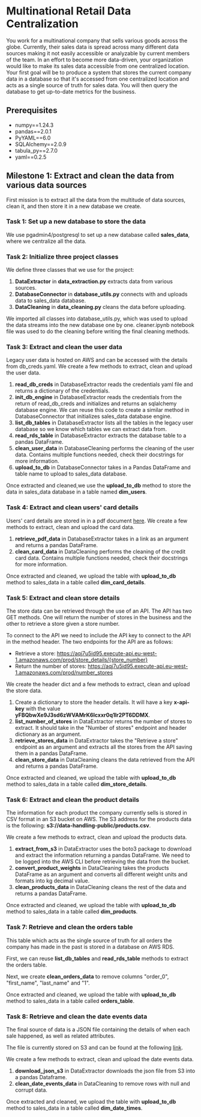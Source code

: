 # Multinational Retail Data Centralization

You work for a multinational company that sells various goods across the globe. Currently, their sales data is spread across many different data sources making it not easily accessible or analyzable by current members of the team. In an effort to become more data-driven, your organization would like to make its sales data accessible from one centralized location. Your first goal will be to produce a system that stores the current company data in a database so that it's accessed from one centralized location and acts as a single source of truth for sales data. You will then query the database to get up-to-date metrics for the business.

## Prerequisites

- numpy==1.24.3
- pandas==2.0.1
- PyYAML==6.0
- SQLAlchemy==2.0.9
- tabula_py==2.7.0
- yaml==0.2.5

## Milestone 1: Extract and clean the data from various data sources

First mission is to extract all the data from the multitude of data sources, clean it, and then store it in a new database we create.

### Task 1: Set up a new database to store the data

We use pgadmin4/postgresql to set up a new database called **sales_data**, where we centralize all the data.

### Task 2: Initialize three project classes

We define three classes that we use for the project:

1. **DataExtractor** in **data_extraction.py** extracts data from various sources.
2. **DatabaseConnector** in **database_utils.py** connects with and uploads data to sales_data database.
3. **DataCleaning** in **data_cleaning.py** cleans the data before uploading.

We imported all classes into database_utils.py, which was used to upload the data streams into the new database one by one. cleaner.ipynb notebook file was used to do the cleaning before writing the final cleaning methods.

### Task 3: Extract and clean the user data

Legacy user data is hosted on AWS and can be accessed with the details from db_creds.yaml. We create a few methods to extract, clean and upload the user data.

1. **read_db_creds** in DatabaseExtractor reads the credentials yaml file and returns a dictionary of the credentials.
2. **init_db_engine** in DatabaseExtractor reads the credentials from the return of read_db_creds and initializes and returns an sqlalchemy database engine. We can reuse this code to create a similar method in DatabaseConnector that initializes sales_data database engine.
3. **list_db_tables** in DatabaseExtractor lists all the tables in the legacy user database so we know which tables we can extract data from.
4. **read_rds_table** in DatabaseExtractor extracts the database table to a pandas DataFrame.
5. **clean_user_data** in DatabaseCleaning performs the cleaning of the user data. Contains multiple functions needed, check their docstrings for more information.
6. **upload_to_db** in DatabaseConnector takes in a Pandas DataFrame and table name to upload to sales_data database.

Once extracted and cleaned,we use the **upload_to_db** method to store the data in sales_data database in a table named **dim_users**.

### Task 4: Extract and clean users' card details

Users' card details are stored in in a pdf document [here](https://data-handling-public.s3.eu-west-1.amazonaws.com/card_details.pdf). We create a few methods to extract, clean and upload the card data.

1. **retrieve_pdf_data** in DatabaseExtractor takes in a link as an argument and returns a pandas DataFrame.
2. **clean_card_data** in DataCleaning performs the cleaning of the credit card data. Contains multiple functions needed, check their docstrings for more information.

Once extracted and cleaned, we upload the table with **upload_to_db** method to sales_data in a table called **dim_card_details**.

### Task 5: Extract and clean store details

The store data can be retrieved through the use of an API. The API has two GET methods. One will return the number of stores in the business and the other to retrieve a store given a store number.

To connect to the API we need to include the API key to connect to the API in the method header. The two endpoints for the API are as follows:

- Retrieve a store: https://aqj7u5id95.execute-api.eu-west-1.amazonaws.com/prod/store_details/{store_number}
- Return the number of stores: https://aqj7u5id95.execute-api.eu-west-1.amazonaws.com/prod/number_stores

We create the header dict and a few methods to extract, clean and upload the store data.

1. Create a dictionary to store the header details. It will have a key **x-api-key** with the value **yFBQbwXe9J3sd6zWVAMrK6lcxxr0q1lr2PT6DDMX**.
2. **list_number_of_stores** in DataExtractor returns the number of stores to extract. It should take in the "Number of stores" endpoint and header dictionary as an argument.
3. **retrieve_stores_data** in DataExtractor takes the "Retrieve a store" endpoint as an argument and extracts all the stores from the API saving them in a pandas DataFrame.
4. **clean_store_data** in DataCleaning cleans the data retrieved from the API and returns a pandas DataFrame.

Once extracted and cleaned, we upload the table with **upload_to_db** method to sales_data in a table called **dim_store_details**.

### Task 6: Extract and clean the product details

The information for each product the company currently sells is stored in CSV format in an S3 bucket on AWS. The S3 address for the products data is the following: **s3://data-handling-public/products.csv**.

We create a few methods to extract, clean and upload the products data.

1. **extract_from_s3** in DataExtractor uses the boto3 package to download and extract the information returning a pandas DataFrame. We need to be logged into the AWS CLI before retrieving the data from the bucket.
2. **convert_product_weights** in DataCleaning takes the products DataFrame as an argument and converts all different weight units and formats into kg decimal value.
3. **clean_products_data** in DataCleaning cleans the rest of the data and returns a pandas DataFrame.

Once extracted and cleaned, we upload the table with **upload_to_db** method to sales_data in a table called **dim_products**.

### Task 7: Retrieve and clean the orders table

This table which acts as the single source of truth for all orders the company has made in the past is stored in a database on AWS RDS.

First, we can reuse **list_db_tables** and **read_rds_table** methods to extract the orders table.

Next, we create **clean_orders_data** to remove columns "order_0", "first_name", "last_name" and "1".

Once extracted and cleaned, we upload the table with **upload_to_db** method to sales_data in a table called **orders_table**.

### Task 8: Retrieve and clean the date events data

The final source of data is a JSON file containing the details of when each sale happened, as well as related attributes.

The file is currently stored on S3 and can be found at the following [link](https://data-handling-public.s3.eu-west-1.amazonaws.com/date_details.json).

We create a few methods to extract, clean and upload the date events data.

1. **download_json_s3** in DataExtractor downloads the json file from S3 into a pandas Dataframe.
2. **clean_date_events_data** in DataCleaning to remove rows with null and corrupt data.

Once extracted and cleaned, we upload the table with **upload_to_db** method to sales_data in a table called **dim_date_times**.
